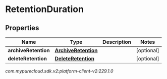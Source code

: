 # RetentionDuration


## Properties

| Name | Type | Description | Notes |
| ------------ | ------------- | ------------- | ------------- |
| **archiveRetention** | [**ArchiveRetention**](ArchiveRetention) |  |  [optional] |
| **deleteRetention** | [**DeleteRetention**](DeleteRetention) |  |  [optional] |




_com.mypurecloud.sdk.v2:platform-client-v2:229.1.0_
